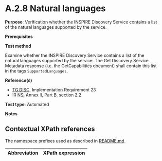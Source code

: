 # A.2.8 Natural languages

**Purpose**: Verification whether the INSPIRE Discovery Service contains a list of the natural languages supported by the service.

**Prerequisites**

**Test method**

Examine whether the INSPIRE Discovery Service contains a list of the natural languages supported by the service. The Get Discovery Service Metadata response (i.e. the GetCapabilities document) shall contain this list in the tags ```SupportedLanguages```.

**Reference(s)**

* [TG DISC](README.md#ref_TG_DISC), Implementation Requirement 23
* [IR NS](README.md#ref_IR_NS), Annex II, Part B, section 2.2

**Test type**: Automated

**Notes**

## Contextual XPath references

The namespace prefixes used as described in [README.md](README.md#namespaces).

Abbreviation                                               |  XPath expression
---------------------------------------------------------- | -------------------------------------------------------------------------
